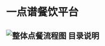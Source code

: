 
一点谱餐饮平台
====
![整体点餐流程图](https://github.com/tangxingchu/yidpu/blob/master/sample/%E4%B8%AD%E5%B0%8F%E9%A4%90%E5%8E%85.png)
目录说明
-------
